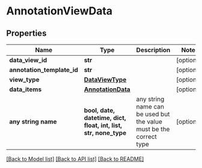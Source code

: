 # AnnotationViewData


## Properties
Name | Type | Description | Notes
------------ | ------------- | ------------- | -------------
**data_view_id** | **str** |  | [optional] 
**annotation_template_id** | **str** |  | [optional] 
**view_type** | [**DataViewType**](DataViewType.md) |  | [optional] 
**data_items** | [**AnnotationData**](AnnotationData.md) |  | [optional] 
**any string name** | **bool, date, datetime, dict, float, int, list, str, none_type** | any string name can be used but the value must be the correct type | [optional]

[[Back to Model list]](../README.md#documentation-for-models) [[Back to API list]](../README.md#documentation-for-api-endpoints) [[Back to README]](../README.md)


